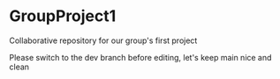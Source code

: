 # GroupProject1
Collaborative repository for our group's first project

Please switch to the dev branch before editing, let's keep main nice and clean
